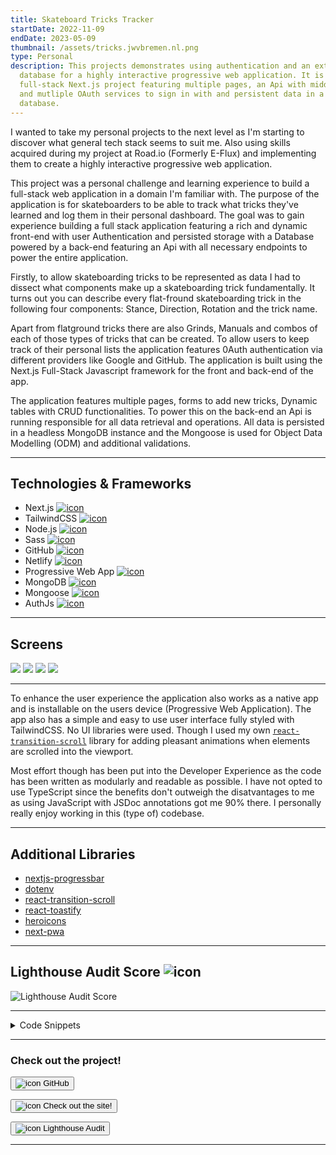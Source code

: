 ```yaml
---
title: Skateboard Tricks Tracker
startDate: 2022-11-09
endDate: 2023-05-09
thumbnail: /assets/tricks.jwvbremen.nl.png
type: Personal
description: This projects demonstrates using authentication and an external
  database for a highly interactive progressive web application. It is a
  full-stack Next.js project featuring multiple pages, an Api with middleware
  and mutliple OAuth services to sign in with and persistent data in a NoSql
  database.
---
```

I wanted to take my personal projects to the next level as I'm starting to discover what general tech stack seems to suit me. Also using skills acquired during my project at Road.io (Formerly E-Flux) and implementing them to create a highly interactive progressive web application.

This project was a personal challenge and learning experience to build a full-stack web application in a domain I'm familiar with. The purpose of the application is for skateboarders to be able to track what tricks they've learned and log them in their personal dashboard. The goal was to gain experience building a full stack application featuring a rich and dynamic front-end with user Authentication and persisted storage with a Database powered by a back-end featuring an Api with all necessary endpoints to power the entire application. 

Firstly, to allow skateboarding tricks to be represented as data I had to dissect what components make up a skateboarding trick fundamentally. It turns out you can describe every flat-fround skateboarding trick in the following four components: Stance, Direction, Rotation and the trick name. 

Apart from flatground tricks there are also Grinds, Manuals and combos of each of those types of tricks that can be created. To allow users to keep track of their personal lists the application features 0Auth authentication via different providers like Google and GitHub. The application is built using the Next.js Full-Stack Javascript framework for the front and back-end of the app. 

The application features multiple pages, forms to add new tricks, Dynamic tables with CRUD functionalities. To power this on the back-end an Api is running responsible for all data retrieval and operations. All data is persisted in a headless MongoDB instance and the Mongoose is used for Object Data Modelling (ODM) and additional validations.

- - -

## Technologies & Frameworks

<ul class="icon-list">
<li>Next.js <a href="https://nextjs.org/"><img src="/assets/nextjs.png" alt="icon"></a></li>
<li>TailwindCSS <a href="https://tailwindcss.com/"><img src="/assets/tailwindcss.png" alt="icon"></a></li>
<li>Node.js <a href="https://nodejs.org/en"><img src="/assets/nodejs.png" alt="icon"></a></li>
<li>Sass <a href="https://sass-lang.com/"><img src="/assets/sass.png" alt="icon"></a></li>
<li>GitHub <a href="https://github.com/"><img src="/assets/github.png" alt="icon"></a></li>
<li>Netlify <a href="https://www.netlify.com/"><img src="/assets/netlify.png" alt="icon"></a></li>
<li>Progressive Web App <a href="#"><img src="/assets/pwa.png" alt="icon"></a></li>
<li>MongoDB <a href="https://www.mongodb.com/"><img src="/assets/mongodb.png" alt="icon"></a></li>
<li>Mongoose <a href="https://mongoosejs.com/"><img src="/assets/mongoose.png" alt="icon"></a></li>
<li>AuthJs <a href="https://authjs.dev/"><img src="/assets/authJs.webp" alt="icon"></a></li>
</ul>

- - -

## Screens

<div class="images-grid">
<img src="/assets/react-generic-table.png" />
<img src="/assets/tricks.jwvbremen.nl_2.png" />
<img src="/assets/tricks.jwvbremen.nl_3.png" />
<img src="/assets/tricks.jwvbremen.nl_4.png" />
</div>

- - -

To enhance the user experience the application also works as a native app and is installable on the users device (Progressive Web Application). The app also has a simple and easy to use user interface fully styled with TailwindCSS. No UI libraries were used. Though I used my own [`react-transition-scroll`](https://www.jwvbremen.nl/projects/2022-09-11_react-transition-scroll-library) library for adding pleasant animations when elements are scrolled into the viewport.

Most effort though has been put into the Developer Experience as the code has been written as modularly and readable as possible. I have not opted to use TypeScript since the benefits don't outweigh the disatvantages to me as using JavaScript with JSDoc annotations got me 90% there. I personally really enjoy working in this (type of) codebase.

- - -

## Additional Libraries

* [nextjs-progressbar](https://www.npmjs.com/package/nextjs-progressbar)
* [dotenv](https://www.npmjs.com/package/dotenv)
* [react-transition-scroll](https://www.npmjs.com/package/react-transition-scroll)
* [react-toastify](https://www.npmjs.com/package/react-toastify)
* [heroicons](https://github.com/tailwindlabs/heroicons)
* [next-pwa](https://www.npmjs.com/package/next-pwa)

- - -

## Lighthouse Audit Score ![icon](/assets/lighthouse.png)

![Lighthouse Audit Score](/assets/lighthouse_tricks.png "Lighthouse Audit Score")

- - -

<details >
<summary>Code Snippets</summary>
<div>

The following are some code snippets of front and back-end code for the skateboarding tricks tracker web application that are powerful, demonstrate good coding practices and that I'm proud of. The snippets demonstrate clean, concise and powerful code. *(Code has been compacted in some cases).*

**Dashboard.jsx page**\
This code snippet demonstrates the Dashboard page code. The dashboard page features 4 tables where all the saved tricks for each type of trick (Flatground, Grind, Manual and Combo's) of the current logged in user are displayed. The page uses client-side fetching to retrieve the data to fill the tables with. The tables are from my react component library [`react-generic-table`](https://www.npmjs.com/package/react-generic-table). Also the delete action in handled in the component since it requires firing an Api call to the back-end of the application.

```jsx
export default function Index() {
  const [flatgroundTricks, setFlatgroundTricks] = useState(null);
  const [grinds, setGrinds] = useState(null);
  const [manuals, setManuals] = useState(null);
  const [combos, setCombos] = useState(null);

  useAsyncEffect(async () => {
    const fetchAndSetData = async (endpoint, setData) => {
      try {
        const { data } = await apiCall(endpoint, { method: 'GET' });
        setData(data);
      } catch (error) {
        toast.error(`Failed to fetch ${endpoint}: ${error.message}`);
      }
    };

    const trickTypesAndSetters = [
      ['flatgroundtricks', setFlatgroundTricks],
      ['grinds', setGrinds],
      ['manuals', setManuals],
      ['combos', setCombos],
    ];

    (() => trickTypesAndSetters.forEach(([endpoint, setData]) => fetchAndSetData(endpoint, setData)))();
  }, []);

  const handleActions = async (action, obj, entityType) => {
    const endpointSetterMap = {
      'flatground trick': ['flatgroundtricks', setFlatgroundTricks],
      grind: ['grinds', setGrinds],
      manual: ['manuals', setManuals],
      combo: ['combos', setCombos],
    };

    switch (action) {
      case 'delete':
        try {
          if (!confirm(`Are you sure you want to delete "${obj.trick}"?`)) return;
          const [endpoint, setData] = endpointSetterMap[entityType];
          if (!endpoint) return toast.error(`Failed to delete ${obj.trick}: Invalid entity type: ${entityType}`);
          await apiCall(endpoint, { method: 'DELETE', id: obj._id });
          const { data } = await apiCall(endpoint, { method: 'GET' });
          setData(data);
          toast.success(`Successfully deleted ${obj.trick}`);
        } catch (error) {
          toast.error(`Failed to delete ${obj.trick}: ${error.message}`);
        }
    }
  };

  return (
    <div className="flex flex-col gap-16">
      <div>
        <h1 className="text-center text-5xl">Dashboard</h1>
        <p className="mt-3 text-center">This is a overview of all the tricks you've added to your account.</p>
      </div>
      <TransitionScroll hiddenStyle={hiddenStyle} baseStyle={baseStyle} className="flex flex-col">
        <LinkWithArrow label="Flatground Tricks" href="/flatgroundtricks" />
        <GenericTable
          objArray={flatgroundTricks}
          columns={['stance', 'direction', 'rotation', 'name', trickCol]}
          actions={getCommonActions('flatgroundtricks')}
          onAction={handleActions}
          entityName="flatground trick"
          newLink="/new-flatground-trick"
          showCount
        />
      </TransitionScroll>

      <TransitionScroll hiddenStyle={hiddenStyle} baseStyle={baseStyle} className="flex flex-col">
        <LinkWithArrow label="Grinds" href="/grinds" />
        <GenericTable
          objArray={grinds}
          columns={['stance', 'direction', 'name', trickCol]}
          actions={getCommonActions('grinds')}
          onAction={handleActions}
          entityName="grind"
          newLink="/new-grind"
          showCount
        />
      </TransitionScroll>

      <TransitionScroll hiddenStyle={hiddenStyle} baseStyle={baseStyle} className="flex flex-col">
        <LinkWithArrow label="Manuals" href="/manuals" />
        <GenericTable
          objArray={manuals}
          columns={[{ type: { className: 'text-sm font-bold' } }]}
          actions={getCommonActions('manuals')}
          onAction={handleActions}
          entityName="manual"
          newLink={'/new-manual'}
          showCount
        />
      </TransitionScroll>

      <TransitionScroll hiddenStyle={hiddenStyle} baseStyle={baseStyle} className="flex flex-col">
        <LinkWithArrow label="Combos" href="/combos" />
        <GenericTable
          objArray={combos}
          columns={[{ trick: { className: 'text-sm font-bold', alias: 'Combo name' } }]}
          actions={getCommonActions('combos')}
          onAction={handleActions}
          entityName="combo"
          newLink="/new-combo"
          showCount
        />
      </TransitionScroll>
    </div>
  );
}
```

**\[_id].js flatgroundTricks Api endpoint**\
This file resides in the Api folder of the application causing it to be treated as a back-end endpoint by the Next.js framework. This endpoint is responsible for handling functionality surrounding individual flatground tricks where the id is a query parameter in the url. This endpoint handles the retrieval of an individual flatground trick, updating the data of an existing flatground trick and deleting an existing flatground trick. There are checks in place for verifying the supplied ObjectId in the url, ensuring authentication and handlers for if a flatground trick cannot be found which communicates descriptive errors to the front-end.

```javascript
export default async function handler(req, res) {
  const {
    query: { _id },
    method,
  } = req;

  if (!isValidObjectId(_id)) return notFoundHandler(res, { entity: 'Flatground trick', _id });

  await dbConnect();
  const { authQuery } = await requireAuth(req, res);

  switch (method) {
    case 'GET':
      try {
        const flatgroundTrick = await FlatGroundTrick.findOne({ _id, ...authQuery }).lean();
        if (!flatgroundTrick) return notFoundHandler(res, { entity: 'Flatground trick', _id });
        const data = { ...flatgroundTrick, trick: getFullTrickName(flatgroundTrick) };
        res.status(200).json({ success: true, data });
      } catch (error) {
        console.error(error);
        res.status(400).json({ success: false, error: error.message });
      }
      break;

    case 'PATCH':
      try {
        const flatgroundTrick = await FlatGroundTrick.findOneAndUpdate({ _id, ...authQuery }, req.body, { new: true });
        if (!flatgroundTrick) return notFoundHandler(res, { entity: 'Flatground trick', _id });
        const data = { ...flatgroundTrick.toObject(), trick: getFullTrickName(flatgroundTrick) };
        res.status(200).json({ success: true, data });
      } catch (error) {
        console.error(error);
        res.status(400).json({ success: false, error: error.message });
      }
      break;

    case 'DELETE':
      try {
        await checkForUsedCombos(_id, 'Flatground Trick');
        const deletedTrick = await FlatGroundTrick.deleteOne({ _id, ...authQuery });
        if (!deletedTrick) return notFoundHandler(res, { entity: 'Flatground trick', _id });
        res.status(200).json({ success: true, data: {} });
      } catch (error) {
        console.error(error);
        res.status(400).json({ success: false, error: error.message });
      }
      break;

    default:
      res.status(400).json({ success: false, error: `Unhandled request method: ${method}` });
      break;
  }
}
```

**FlatgroundTrick.js Mongoose Model**\
This file is the Mongoose Data Model for the Flatground Trick documents. Each flatground trick contains the properties to describe the trick itself (trick name, stance, direction and rotation), and some properties to identify the associated user (preferred stance and user id). Also there are some custom validators to ensure some business logic on the server-side as well as to make sure no duplicate tricks are created a unique index is created on each field including userId so across users duplicate tricks can be created.

```javascript
const FlatgroundTrickSchema = new mongoose.Schema(
  {
    name: {
      type: String,
      required: [true, 'Please provide a name for this trick'],
      enum: FLATGROUND_TRICKS_ENUM,
    },
    preferred_stance: {
      type: String,
      required: [true, 'Please provide your preferred stance'],
      enum: PREFFERED_STANCES_ENUM,
    },
    stance: {
      type: String,
      required: [true, "Please provide the tricks' stance"],
      enum: STANCES_ENUM,
    },
    direction: {
      type: String,
      enum: ['none', 'frontside', 'backside'],
      validate: {
        validator: function (value) {
          return this.rotation === 0 || value !== 'none';
        },
        message: 'Must specify a direction if there is a rotation',
      },
    },
    rotation: {
      type: Number,
      enum: [0, 180, 360, 540, 720],
      validate: {
        validator: function (value) {
          return this.direction === 'none' || value !== 0;
        },
        message: 'Must specify a rotation if there is a direction',
      },
    },
    userId: {
      type: Number,
      required: [true, 'Authentication error. Please log in again.'],
    },
  },
  { timestamps: true },
);

FlatgroundTrickSchema.index({ userId: 1, name: 1, stance: 1, direction: 1, rotation: 1 }, { unique: true });

export default mongoose.models.FlatgroundTrick || mongoose.model('FlatgroundTrick', FlatgroundTrickSchema);
```

**ServerUtils.js File**\
This file contains a collection of server-side oriented functions used throughout the back-end of the application. Like checking if a trick is used in an existing Combo, keeping it from being able to be deleted. Or requiring authentication to access a server-side resource and immediately supplying a query to make sure only user owned documents are retrieved. As wel as additional wrapper functions around the MongoDB querying methods aiding in retrieving certain document types and facilitating data serialization in order to allow documents to be used for statically pre-rendering web pages.

```javascript
export const checkForUsedCombos = async (_id, trickType) => {
  const combos = await Combo.countDocuments({ 'trickArray.trick': _id });

  if (combos) throw new Error(`This ${trickType} is used in ${combos} combo${sOrNoS(combos.length)}`);
};

export async function requireAuth(req, res) {
  let session = await getServerSession(req, res, authOptions);
  if (!session) return res.status(401).json({ success: false, error: 'Unauthorized' });
  const authQuery = { userId: parseInt(session.user.id) };
  return { authQuery, session };
}

export function notFoundHandler(res, { entity, _id, id = _id, label }) {
  return res.status(400).json({ success: false, error: label || `${entity} with id ${id} not found.` });
}

/**
 * Perform an operation on a model and serialize the result
 * @param model {mongoose.Model}
 * @param operation {function}
 * @param query {object}
 * @param options {object}
 * @param populateFields {string[]}
 * @returns {{}}
 */
export default async function findAndSerializeDoc(
  model,
  operation,
  query = {},
  { args = [], populateFields = [] } = {},
) {
  const result = await findDoc(model, operation, query, { args, populateFields });
  return serialize(result);
}

/**
 * Find a document and optionally populate fields
 * @param model {mongoose.Model} - Mongoose model
 * @param operation {function} - Mongoose operation to perform
 * @param query {object} - Query to pass to the operation
 * @param args {array} - Array of arguments to pass to the operation (e.g. sort, limit, etc.)
 * @param populateFields {string[]} - Array of fields to populate
 * @param fullDoc=false {boolean} - Return the full mongo document or a lean js object
 * @returns {Promise<*>} - The result of the operation
 */
const findDoc = async (model, operation, query = {}, { args = [], populateFields = [], fullDoc = false }) => {
  let find = operation.bind(model)(query, ...args);

  if (!fullDoc) find = find.lean();

  if (populateFields.length) populateFields.forEach((field) => (find = find.populate(field)));

  return find.exec();
};

/**
 * Get a trick type and populate the name
 * @param model {mongoose.Model}
 * @param operation {function}
 * @param query {object}
 * @param args {object}
 * @returns {object}
 */
export async function getTricks(model, operation, query = {}, args = []) {
  const tricks = await findDoc(model, operation, query, { ...args });

  if (!tricks) return null;

  const returnTrick = (trick) => ({ ...trick, trick: getFullName(trick, model.collection.collectionName) });
  const data = Array.isArray(tricks) ? tricks.map(returnTrick) : returnTrick(tricks);

  return serialize(data);
}

/**
 * Get a combo and populate the name of every trick in the combo and the name of the combo itself
 * @param model {mongoose.Model}
 * @param operation {function}
 * @param query {object}
 * @param args {array}
 * @returns {object} - The combo
 */
export async function getCombos(model, operation, query = {}, args = []) {
  let combos = await findDoc(model, operation, query, { args, populateFields: ['trickArray.trick'] });

  if (!combos) return null;

  combos = Array.isArray(combos) ? combos.map(populateComboTrickName) : populateComboTrickName(combos); // Populate every trick name in the combo
  combos = Array.isArray(combos) ? combos.map(populateComboName) : populateComboName(combos); // Populate every combo name
  return serialize(combos);
}

/**
 * Gets a profile or creates one if it doesn't exist and returns it
 * @param query {object} - Query to find the profile
 * @returns {Promise<Profile>} - The profile
 */
export const ensureProfile = async (query) => await Profile.findOneAndUpdate(query, {}, { new: true, upsert: true });

/**
 * Serialize an object by parsing it to JSON and then back to an object
 * @param obj
 * @returns {object}
 */
const serialize = (obj) => JSON.parse(JSON.stringify(obj));
```

**FlatgroundTrickForm.jsx File**\
This file contains the form responsible for creating new flatground tricks and editing existing flatground tricks. The same form is used for both functionalities ensuring the same interface is always displayed ensuring user experience consistency and improving maintainability.

```jsx
const FlatgroundTrickForm = ({ flatgroundTrick, newFlatgroundTrick = true }) => {
  const router = useRouter();
  const closeAfterAdd = useCloseOnUrlParam('closeAfterAdd');

  const [fullTrickName, setFullTrickName] = useState(null);
  const [trickNameRef] = useAutoAnimate();
  const [loading, setLoading] = useState(false);
  const [form, setForm] = useState({
    name: flatgroundTrick.name,
    preferred_stance: flatgroundTrick.preferred_stance,
    stance: flatgroundTrick.stance,
    direction: flatgroundTrick.direction,
    rotation: flatgroundTrick.rotation,
  });

  const { name, preferred_stance, stance, direction, rotation } = form;

  useAsyncEffect(async () => {
    if (!newFlatgroundTrick) return;
    const { data } = await apiCall('profiles/mine/preferred_stance'); // Set the preferred stance to the user's preferred stance
    setForm((oldForm) => ({ ...oldForm, preferred_stance: data.preferred_stance }));
  }, []);

  useEffect(() => {
    setFullTrickName(getFullTrickName(form));
  }, [form]);

  const patchData = async (form) => {
    try {
      const { _id } = router.query;
      await apiCall('flatgroundtricks', { _id, method: 'PATCH', data: form });
      await router.back();
    } catch (error) {
      toast.error(`Failed to update flatground trick: ${error.message}`);
    }
  };

  const postData = async (form) => {
    try {
      await apiCall('flatgroundtricks', { method: 'POST', data: form });
      await router.back();
      closeAfterAdd();
    } catch (error) {
      toast.error(`Failed to add flatground trick: ${error.message}`);
    }
  };

  const handleChange = (e) => {
    const { target } = e;
    let { value, name } = target;

    if (target.type === 'checkbox') {
      value = target.checked;
    }

    setForm({ ...form, [name]: value });
  };

  const handleSubmit = async (e) => {
    e.preventDefault();
    setLoading(true);
    newFlatgroundTrick ? await postData(form) : await patchData(form);
    setLoading(false);
  };

  return (
    <TransitionScroll hiddenStyle={hiddenStyle} baseStyle={baseStyle}>
      <form onSubmit={handleSubmit} className={`${styles.form} max-w-xl`}>
        <h1 className="text-3xl">{newFlatgroundTrick ? 'New Flatground Trick' : 'Edit Flatground Trick'}</h1>
        <label>
          Preferred stance
          <select name={VN({ preferred_stance })} value={preferred_stance} onChange={handleChange} required>
            <option value="regular">Regular</option>
            <option value="goofy">Goofy</option>
          </select>
        </label>
        <div className="flex justify-between gap-1">
          <label>
            Stance
            <select name={VN({ stance })} value={stance} onChange={handleChange} required>
              <option value="regular">-</option>
              <option value="fakie">Fakie</option>
              <option value="switch">Switch</option>
              <option value="nollie">Nollie</option>
            </select>
          </label>

          <label>
            Direction
            <select name={VN({ direction })} value={direction} onChange={handleChange}>
              <option value="none">-</option>
              <option value="frontside">Frontside</option>
              <option value="backside">Backside</option>
            </select>
          </label>

          <label>
            Rotation
            <select name={VN({ rotation })} value={rotation} onChange={handleChange} required>
              <option value={0}>-</option>
              <option value={180}>180</option>
              <option value={360}>360</option>
              <option value={540}>540</option>
              <option value={720}>720</option>
            </select>
          </label>

          <label>
            Name
            <select name={VN({ name })} value={name} onChange={handleChange} required>
              {FLATGROUND_TRICKS_ENUM.map((trick) => (
                <option key={trick} value={trick}>
                  {capitalize(trick)}
                </option>
              ))}
            </select>
          </label>
        </div>
        <p className="my-4">
          Full trick name:{' '}
          <b ref={trickNameRef}>
            {fullTrickName?.split('').map((letter, index) => (
              <span key={index} className="inline-block whitespace-pre">
                {letter}
              </span>
            ))}
          </b>
        </p>
        <LoaderButton isLoading={loading} />
      </form>
    </TransitionScroll>
  );
};
```

</div>
</details>

- - -

### Check out the project!

[<button>![icon](/assets/github.png) GitHub</button>](https://github.com/alianza/tricks)

[<button>![icon](/assets/tricks.jwvbremen.nl_1.png) Check out the site!</button>](https://tricks.jwvbremen.nl/)

[<button>![icon](/assets/lighthouse.png) Lighthouse Audit</button>](/assets/lighthouse_tricks.html)

- - -
